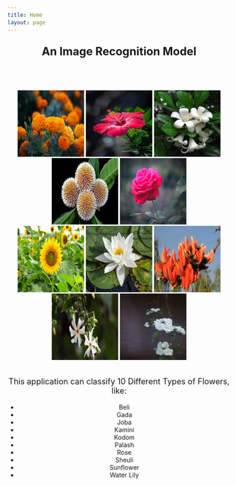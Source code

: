 ```yaml
---
title: Home
layout: page
---
```

<div style="text-align: center;">
<p style="font-size:25px; font-weight: bold;"> An Image Recognition Model </p>

<br><br>

<img src="gada.jpg" height="150" width="150">
<img src="joba.jpg" height="150" width="150">
<img src="kamini.jpg" height="150" width="150"> 
<img src="kodom.jpg" height="150" width="150">
<img src="rose.jpg" height="150" width="150"> 
<br>
<img src="sunflower.jpg" height="150" width="150">
<img src="water lily.jpg" height="150" width="150">
<img src="palash.jpg" height="150" width="150"> 
<img src="sheuli.jpg" height="150" width="150">
<img src="beli.jpg" height="150" width="150"> 
<br><br>

<p style="font-size:18px"> This application can classify 10 Different Types of Flowers, like: <br>
<ul>
<li> Beli </li>
<li> Gada </li>
<li> Joba </li>
<li> Kamini </li>
<li> Kodom </li>
<li> Palash </li>
<li> Rose </li>
<li> Sheuli </li>
<li> Sunflower </li>
<li> Water Lily </li>
</ul>
</p>

</div>